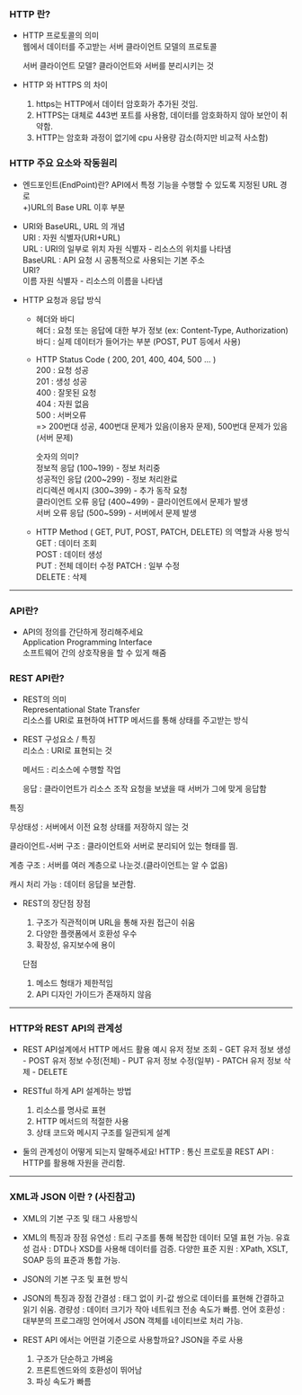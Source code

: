 ### HTTP 란?

- HTTP 프로토콜의 의미  
    웹에서 데이터를 주고받는 서버 클라이언트 모델의 프로토콜

    서버 클라이언트 모델?
        클라이언트와 서버를 분리시키는 것
    
- HTTP 와 HTTPS 의 차이  
    1. https는 HTTP에서 데이터 암호화가 추가된 것임.  
    2. HTTPS는 대체로 443번 포트를 사용함, 데이터를 암호화하지 않아 보안이 취약함.
    3. HTTP는 암호화 과정이 없기에 cpu 사용량 감소(하지만 비교적 사소함)

### HTTP 주요 요소와 작동원리

- 엔드포인트(EndPoint)란? 
    API에서 특정 기능을 수행할 수 있도록 지정된 URL 경로  
    +)URL의 Base URL 이후 부분

- URI와 BaseURL, URL 의 개념  
    URI : 자원 식별자(URI+URL)  
    URL : URI의 일부로 위치 자원 식별자 - 리소스의 위치를 나타냄   
    BaseURL : API 요청 시 공통적으로 사용되는 기본 주소      
    URI?   
        이름 자원 식별자 - 리소스의 이름을 나타냄

- HTTP 요청과 응답 방식
    - 헤더와 바디  
        헤더 : 요청 또는 응답에 대한 부가 정보 (ex: Content-Type, Authorization)  
        바디 : 실제 데이터가 들어가는 부분 (POST, PUT 등에서 사용)
    - HTTP Status Code ( 200, 201, 400, 404, 500 … )  
        200 : 요청 성공   
        201 : 생성 성공  
        400 : 잘못된 요청    
        404 : 자원 없음  
        500 : 서버오류   
        => 200번대 성공, 400번대 문제가 있음(이용자 문제), 500번대 문제가 있음(서버 문제)  

        숫자의 의미?    
            정보적 응답 (100~199) - 정보 처리중  
            성공적인 응답 (200~299) - 정보 처리완료   
            리디렉션 메시지 (300~399) - 추가 동작 요청     
            클라이언트 오류 응답 (400~499) - 클라이언트에서 문제가 발생   
            서버 오류 응답 (500~599) - 서버에서 문제 발생  
    - HTTP Method ( GET, PUT, POST, PATCH, DELETE) 의 역할과 사용 방식  
        GET	: 데이터 조회	
        POST : 데이터 생성	
        PUT	: 전체 데이터 수정	
        PATCH : 일부 수정	
        DELETE : 삭제
        

---

### API란?

- API의 정의를 간단하게 정리해주세요  
    Application Programming Interface  
    소프트웨어 간의 상호작용을 할 수 있게 해줌

### REST API란?

- REST의 의미   
    Representational State Transfer   
    리소스를 URI로 표현하여 HTTP 메서드를 통해 상태를 주고받는 방식

- REST 구성요소 / 특징   
    리소스 : URI로 표현되는 것    
   
    메서드 : 리소스에 수행할 작업    

    응답 : 클라이언트가 리소스 조작 요청을 보냈을 때 서버가 그에 맞게 응답함  

특징

무상태성 : 서버에서 이전 요청 상태를 저장하지 않는 것

클라이언트-서버 구조 : 클라이언트와 서버로 분리되어 있는 형태를 띔.

계층 구조 : 서버를 여러 계층으로 나눈것.(클라이언트는 알 수 없음)

캐시 처리 가능 : 데이터 응답을 보관함.

- REST의 장단점
    장점
    1. 구조가 직관적이며 URL을 통해 자원 접근이 쉬움
    2. 다양한 플랫폼에서 호환성 우수
    3. 확장성, 유지보수에 용이

    단점
    1. 메소드 형태가 제한적임
    2. API 디자인 가이드가 존재하지 않음

---

### HTTP와 REST API의 관계성

- REST API설계에서 HTTP 메서드 활용 예시
    유저 정보 조회 - GET
    유저 정보 생성 - POST
    유저 정보 수정(전체) - PUT
    유저 정보 수정(일부) - PATCH
    유저 정보 삭제 - DELETE
    
- RESTful 하게 API 설계하는 방법
    1. 리소스를 명사로 표현
    2. HTTP 메서드의 적절한 사용
    3. 상태 코드와 메시지 구조를 일관되게 설계
- 둘의 관계성이 어떻게 되는지 말해주세요!
    HTTP : 통신 프로토콜
    REST API : HTTP를 활용해 자원을 관리함.

---

### XML과 JSON 이란 ? (사진참고)

- XML의 기본 구조 및 태그 사용방식
- XML의 특징과 장점
    유연성 : 트리 구조를 통해 복잡한 데이터 모델 표현 가능.
    유효성 검사 : DTD나 XSD를 사용해 데이터를 검증.
    다양한 표준 지원 : XPath, XSLT, SOAP 등의 표준과 통합 가능.

- JSON의 기본 구조 및 표현 방식
- JSON의 특징과 장점
    간결성 : 태그 없이 키-값 쌍으로 데이터를 표현해 간결하고 읽기 쉬움.
    경량성 : 데이터 크기가 작아 네트워크 전송 속도가 빠름.
    언어 호환성 : 대부분의 프로그래밍 언어에서 JSON 객체를 네이티브로 처리 가능.

- REST API 에서는 어떤걸 기준으로 사용할까요?
    JSON을 주로 사용
    1. 구조가 단순하고 가벼움
    2. 프론트엔드와의 호환성이 뛰어남
    3. 파싱 속도가 빠름